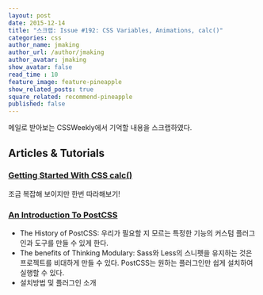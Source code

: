 ```yaml
---
layout: post
date: 2015-12-14
title: "스크랩: Issue #192: CSS Variables, Animations, calc()"
categories: css
author_name: jmaking
author_url: /author/jmaking
author_avatar: jmaking
show_avatar: false
read_time : 10
feature_image: feature-pineapple
show_related_posts: true
square_related: recommend-pineapple
published: false
---
```


메일로 받아보는 CSSWeekly에서 기억할 내용을 스크랩하였다.

## Articles & Tutorials

### [Getting Started With CSS calc()](http://www.smashingmagazine.com/2015/12/getting-started-css-calc-techniques/?utm_source=CSS-Weekly&utm_campaign=Issue-192&utm_medium=email)
조금 복잡해 보이지만 한번 따라해보기!

### [An Introduction To PostCSS](http://www.smashingmagazine.com/2015/12/introduction-to-postcss/?utm_source=CSS-Weekly&utm_campaign=Issue-192&utm_medium=email)

- The History of PostCSS: 우리가 필요할 지 모르는 특정한 기능의 커스텀 플러그인과 도구를 만들 수 있게 한다.
- The benefits of Thinking Modulary: Sass와 Less의 스니펫을 유지하는 것은 프로젝트를 비대하게 만들 수 있다. PostCSS는 원하는 플러그인만 쉽게 설치하여 실행할 수 있다.
- 설치방법 및 플러그인 소개